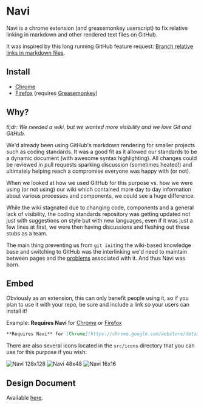 # Navi

Navi is a chrome extension (and greasemonkey userscript) to fix relative linking in markdown and other rendered text files on GitHub.

It was inspired by this long running GitHub feature request: [Branch relative links in markdown files](https://github.com/github/markup/issues/101).

## Install

  * [Chrome](https://chrome.google.com/webstore/detail/navi/ofifaalchickdncbbfendodoamlimlkm)
  * [Firefox](https://raw.github.com/mal/navi/master/src/navi.user.js)
    (requires [Greasemonkey](https://addons.mozilla.org/en-US/firefox/addon/greasemonkey/))

## Why?

*tl;dr: We needed a wiki, but we wanted more visibility and we love Git and GitHub.*

We'd already been using GitHub's markdown rendering for smaller projects such as coding standards. It was a good fit as it allowed our standards to be a dynamic document (with awesome syntax highlighting). All changes could be reviewed in pull requests sparking discussion (sometimes heated!) and ultimately helping reach a compromise everyone was happy with (or not).

When we looked at how we used GitHub for this purpose vs. how we were using (or not using) our wiki which contained more day to day information about various processes and components, we could see a huge difference.

While the wiki stagnated due to changing code, components and a general lack of visibility, the coding standards repository was getting updated not just with suggestions on style but with new languages, even if it was just a few lines at first, we were then having discussions and fleshing out these stubs as a team.

The main thing preventing us from `git init`ing the wiki-based knowledge base and switching to GitHub was the interlinking we'd need to maintain between pages and the [problems](https://github.com/mal/navi/blob/master/design.md#problem) associated with it. And thus Navi was born.

## Embed

Obviously as an extension, this can only benefit people using it, so if you plan to use it with your repo, be sure and include a link so your users can install it!

Example: **Requires Navi** for [Chrome](https://chrome.google.com/webstore/detail/navi/ofifaalchickdncbbfendodoamlimlkm) or [Firefox](https://raw.github.com/mal/navi/master/src/navi.user.js)

```markdown
**Requires Navi** for [Chrome](https://chrome.google.com/webstore/detail/navi/ofifaalchickdncbbfendodoamlimlkm) or [Firefox](https://raw.github.com/mal/navi/master/src/navi.user.js)
```

There are also several icons located in the `src/icons` directory that you can use for this purpose if you wish:

![Navi 128x128](https://raw.github.com/mal/navi/master/src/icons/128.png)
![Navi 48x48](https://raw.github.com/mal/navi/master/src/icons/48.png)
![Navi 16x16](https://raw.github.com/mal/navi/master/src/icons/16.png)

## Design Document

Available [here](design.md).
